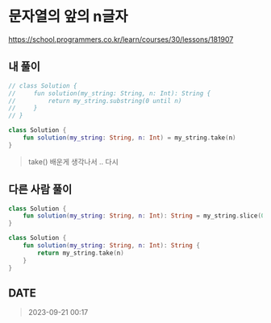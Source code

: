 # 문자열의 앞의 n글자

https://school.programmers.co.kr/learn/courses/30/lessons/181907

## 내 풀이

```kt
// class Solution {
//     fun solution(my_string: String, n: Int): String {
//         return my_string.substring(0 until n)
//     }
// }

class Solution {
    fun solution(my_string: String, n: Int) = my_string.take(n)
}
```

> take() 배운게 생각나서 .. 다시

## 다른 사람 풀이

```kt
class Solution {
    fun solution(my_string: String, n: Int): String = my_string.slice(0 until n)
}
```

```kt
class Solution {
    fun solution(my_string: String, n: Int): String {
        return my_string.take(n)
    }
}
```

## DATE

> 2023-09-21 00:17
